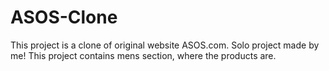 # ASOS-Clone
This project is a clone of original website ASOS.com.
Solo project made by me!
This project contains mens section, where the products are.